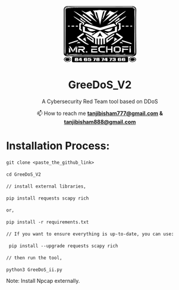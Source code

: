 <div align="center">

  <img src="https://github.com/MrEchoFi/MrEchoFi/raw/4274f537dec313ac7dde4403fe0fae24259beade/Mr.EchoFi-New-Logo-with-ASCII.jpg" alt="logo" width="200" height="auto" />
  <h1>GreeDoS_V2</h1>
   
  <p>
   A Cybersecurity Red Team tool based on DDoS
  </p>


  📫 How to reach me **tanjibisham777@gmail.com & tanjibisham888@gmail.com**
  </div>

# Installation Process:
    git clone <paste_the_github_link>

    cd GreeDoS_V2

    // install external libraries, 

    pip install requests scapy rich

    or,

    pip install -r requirements.txt

    // If you want to ensure everything is up-to-date, you can use:

     pip install --upgrade requests scapy rich

    // then run the tool,
   
    python3 GreeDoS_ii.py

Note: Install Npcap externally.
